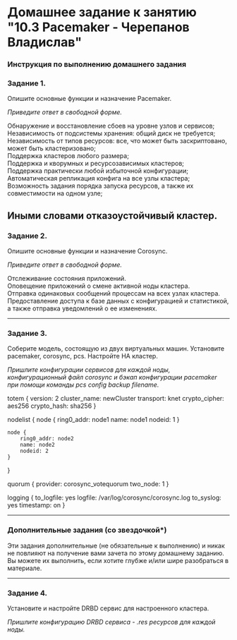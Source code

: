 # Домашнее задание к занятию "10.3 Pacemaker - Черепанов Владислав"


### Инструкция по выполнению домашнего задания


### Задание 1.

Опишите основные функции и назначение Pacemaker.

*Приведите ответ в свободной форме.*

Обнаружение и восстановление сбоев на уровне узлов и сервисов;  
Независимость от подсистемы хранения: общий диск не требуется;  
Независимость от типов ресурсов: все, что может быть заскриптовано, может быть кластеризовано;  
Поддержка кластеров любого размера;  
Поддержка и кворумных и ресурсозависимых кластеров;  
Поддержка практически любой избыточной конфигурации;  
Автоматическая репликация конфига на все узлы кластера;  
Возможность задания порядка запуска ресурсов, а также их совместимости на одном узле;  

Иными словами отказоустойчивый кластер.  
---

### Задание 2.

Опишите основные функции и назначение Corosync.

*Приведите ответ в свободной форме.*

Отслеживание состояния приложений.  
Оповещение приложений о смене активной ноды кластера.  
Отправка одинаковых сообщений процессам на всех узлах кластера.  
Предоставление доступа к базе данных с конфигурацией и статистикой, а также отправка уведомлений о ее изменениях.  

---

### Задание 3.

Соберите модель, состоящую из двух виртуальных машин. Установите pacemaker, corosync, pcs.  Настройте HA кластер.

*Пришлите конфигурации сервисов для каждой ноды, конфигурационный файл corosync и бэкап конфигурации pacemaker при помощи команды pcs config backup filename.*

totem {
    version: 2
    cluster_name: newCluster
    transport: knet
    crypto_cipher: aes256
    crypto_hash: sha256
}

nodelist {
    node {
        ring0_addr: node1
        name: node1
        nodeid: 1
    }

    node {
        ring0_addr: node2
        name: node2
        nodeid: 2
    }
}

quorum {
    provider: corosync_votequorum
    two_node: 1
}

logging {
    to_logfile: yes
    logfile: /var/log/corosync/corosync.log
    to_syslog: yes
    timestamp: on
}


---

### Дополнительные задания (со звездочкой*)
Эти задания дополнительные (не обязательные к выполнению) и никак не повлияют на получение вами зачета по этому домашнему заданию. Вы можете их выполнить, если хотите глубже и/или шире разобраться в материале.
 
---

### Задание 4.

Установите и настройте DRBD сервис для настроенного кластера.

*Пришлите  конфигурацию DRBD сервиса - *.res ресурсов для каждой ноды.**

